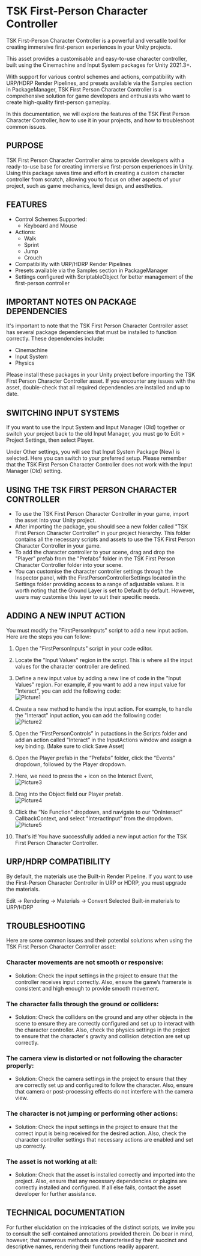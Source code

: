 # TSK First-Person Character Controller

TSK First-Person Character Controller is a powerful and versatile tool for creating immersive first-person experiences in your Unity projects.

This asset provides a customisable and easy-to-use character controller, built using the Cinemachine and Input System packages for Unity 2021.3+.

With support for various control schemes and actions, compatibility with URP/HDRP Render Pipelines, and presets available via the Samples section in PackageManager, TSK First Person Character Controller is a comprehensive solution for game developers and enthusiasts who want to create high-quality first-person gameplay.

In this documentation, we will explore the features of the TSK First Person Character Controller, how to use it in your projects, and how to troubleshoot common issues.

## PURPOSE

TSK First Person Character Controller aims to provide developers with a ready-to-use base for creating immersive first-person experiences in Unity. Using this package saves time and effort in creating a custom character controller from scratch, allowing you to focus on other aspects of your project, such as game mechanics, level design, and aesthetics.

## FEATURES

-   Control Schemes Supported:
    -   Keyboard and Mouse
-   Actions:
    -   Walk
    -   Sprint
    -   Jump
    -   Crouch
-   Compatibility with URP/HDRP Render Pipelines
-   Presets available via the Samples section in PackageManager
-   Settings configured with ScriptableObject for better management of the first-person controller

## IMPORTANT NOTES ON PACKAGE DEPENDENCIES

It's important to note that the TSK First Person Character Controller asset has several package dependencies that must be installed to function correctly. These dependencies include:

-   Cinemachine
-   Input System
-   Physics

Please install these packages in your Unity project before importing the TSK First Person Character Controller asset. If you encounter any issues with the asset, double-check that all required dependencies are installed and up to date.

## SWITCHING INPUT SYSTEMS

If you want to use the Input System and Input Manager (Old) together or switch your project back to the old Input Manager, you must go to Edit > Project Settings, then select Player.

Under Other settings, you will see that Input System Package (New) is selected. Here you can switch to your preferred setup. Please remember that the TSK First Person Character Controller does not work with the Input Manager (Old) setting.

## USING THE TSK FIRST PERSON CHARACTER CONTROLLER

-   To use the TSK First Person Character Controller in your game, import the asset into your Unity project.
-   After importing the package, you should see a new folder called "TSK First Person Character Controller" in your project hierarchy. This folder contains all the necessary scripts and assets to use the TSK First Person Character Controller in your game.
-   To add the character controller to your scene, drag and drop the "Player" prefab from the "Prefabs" folder in the TSK First Person Character Controller folder into your scene.
-   You can customise the character controller settings through the Inspector panel, with the FirstPersonControllerSettings located in the Settings folder providing access to a range of adjustable values. It is worth noting that the Ground Layer is set to Default by default. However, users may customise this layer to suit their specific needs.

## ADDING A NEW INPUT ACTION

You must modify the "FirstPersonInputs" script to add a new input action. Here are the steps you can follow:

1. Open the "FirstPersonInputs" script in your code editor.
2. Locate the "Input Values" region in the script. This is where all the input values for the character controller are defined.
3. Define a new input value by adding a new line of code in the "Input Values" region. For example, if you want to add a new input value for "Interact", you can add the following code:  
![Picture1](https://github.com/TheSleepyKoala/com.tsk.ess.fpcc/assets/59434446/66346b92-ef34-4025-a077-a43d7d80f576)
4. Create a new method to handle the input action. For example, to handle the "Interact" input action, you can add the following code:  
![Picture2](https://github.com/TheSleepyKoala/com.tsk.ess.fpcc/assets/59434446/71148c9b-d353-402d-b8fb-6349de0a0db4)
6. Open the “FirstPersonControls” in
putactions in the Scripts folder and add an action called “Interact” in the InputActions window and assign a key binding. (Make sure to click Save Asset)
6. Open the Player prefab in the “Prefabs” folder, click the “Events” dropdown, followed by the Player dropdown.
7. Here, we need to press the + icon on the Interact Event,  
![Picture3](https://github.com/TheSleepyKoala/com.tsk.ess.fpcc/assets/59434446/7573ed94-7267-444f-98e6-97f864fa4388)
8. Drag into the Object field our Player prefab.  
![Picture4](https://github.com/TheSleepyKoala/com.tsk.ess.fpcc/assets/59434446/09d81763-d90c-4419-bd14-207e68c83edb)
9. Click the “No Function” dropdown, and navigate to our “OnInteract” CallbackContext, and select "InteractInput" from the dropdown.  
![Picture5](https://github.com/TheSleepyKoala/com.tsk.ess.fpcc/assets/59434446/b876192e-ff04-4e46-9aa8-060f5369d21a)
 
10. That's it! You have successfully added a new input action for the TSK First Person Character Controller.

## URP/HDRP COMPATIBILITY

By default, the materials use the Built-in Render Pipeline. If you want to use the First-Person Character Controller in URP or HDRP, you must upgrade the materials.

Edit -> Rendering -> Materials -> Convert Selected Built-in materials to URP/HDRP

## TROUBLESHOOTING

Here are some common issues and their potential solutions when using the TSK First Person Character Controller asset:

### Character movements are not smooth or responsive:

-   Solution: Check the input settings in the project to ensure that the controller receives input correctly. Also, ensure the game’s framerate is consistent and high enough to provide smooth movement.

### The character falls through the ground or colliders:

-   Solution: Check the colliders on the ground and any other objects in the scene to ensure they are correctly configured and set up to interact with the character controller. Also, check the physics settings in the project to ensure that the character's gravity and collision detection are set up correctly.

### The camera view is distorted or not following the character properly:

-   Solution: Check the camera settings in the project to ensure that they are correctly set up and configured to follow the character. Also, ensure that camera or post-processing effects do not interfere with the camera view.

### The character is not jumping or performing other actions:

-   Solution: Check the input settings in the project to ensure that the correct input is being received for the desired action. Also, check the character controller settings that necessary actions are enabled and set up correctly.

### The asset is not working at all:

-   Solution: Check that the asset is installed correctly and imported into the project. Also, ensure that any necessary dependencies or plugins are correctly installed and configured. If all else fails, contact the asset developer for further assistance.

## TECHNICAL DOCUMENTATION

For further elucidation on the intricacies of the distinct scripts, we invite you to consult the self-contained annotations provided therein. Do bear in mind, however, that numerous methods are characterised by their succinct and descriptive names, rendering their functions readily apparent.
